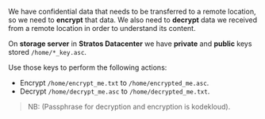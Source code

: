 We have confidential data that needs to be transferred to a remote location, so we need to **encrypt** that data. We also need to **decrypt** data we received from a remote location in order to understand its content.

On **storage server** in **Stratos Datacenter** we have **private** and **public** keys stored `/home/*_key.asc`.

Use those keys to perform the following actions:
- Encrypt `/home/encrypt_me.txt` to `/home/encrypted_me.asc`.
- Decrypt `/home/decrypt_me.asc` to `/home/decrypted_me.txt`.

> NB: (Passphrase for decryption and encryption is kodekloud).


